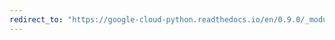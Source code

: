 ```yaml
---
redirect_to: "https://google-cloud-python.readthedocs.io/en/0.9.0/_modules/gcloud/pubsub/subscription.html"
---
```

